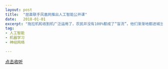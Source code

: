 ```yaml
---
layout: post
title:  "屈直联手凤凰网推出人工智能公开课"
date:   2018-01-01
excerpt: "拖拉机和收割机广泛运用了，农民并没有100%都成了“盲流”，他们渐渐地都进城当民工或者送快递去了。比如印刷术广泛运用了以后，过去的抄写员也并没有都上街要了饭，而是去当了新闻记者、政府公务员。没有人天生只能干一种职业，人工智能取代了这个职业，自然还会有更多的职业创造出来。"
tag:
- 人工智能
- 机器学习
- 神经网络

---
```


<a href="https://share.iclient.ifeng.com/shareZzAlbum?id=zz_program-35&aman=e7P2a9p989Pda6ZfacXfafEcf4u8c3q00dNc65Lacf&gud=23B971r219" target="_blank">点击收听</a>